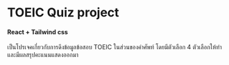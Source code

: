 # TOEIC Quiz project
#### React + Tailwind css

เป็นโปรเจคเกี่ยวกับการดึงข้อมูลข้อสอบ TOEIC ในส่วนของคำศัพท์ โดยมีตัวเลือก 4 ตัวเลือกให้ทำ และมีผลสรุปคะแนนแสดงออกมา